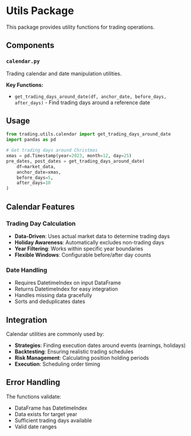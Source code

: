 # Utils Package

This package provides utility functions for trading operations.

## Components

### `calendar.py`
Trading calendar and date manipulation utilities.

**Key Functions:**
- `get_trading_days_around_date(df, anchor_date, before_days, after_days)` - Find trading days around a reference date

## Usage

```python
from trading.utils.calendar import get_trading_days_around_date
import pandas as pd

# Get trading days around Christmas
xmas = pd.Timestamp(year=2023, month=12, day=25)
pre_dates, post_dates = get_trading_days_around_date(
    df=market_data,
    anchor_date=xmas,
    before_days=5,
    after_days=10
)
```

## Calendar Features

### Trading Day Calculation
- **Data-Driven**: Uses actual market data to determine trading days
- **Holiday Awareness**: Automatically excludes non-trading days
- **Year Filtering**: Works within specific year boundaries
- **Flexible Windows**: Configurable before/after day counts

### Date Handling
- Requires DatetimeIndex on input DataFrame
- Returns DatetimeIndex for easy integration
- Handles missing data gracefully
- Sorts and deduplicates dates

## Integration

Calendar utilities are commonly used by:
- **Strategies**: Finding execution dates around events (earnings, holidays)
- **Backtesting**: Ensuring realistic trading schedules
- **Risk Management**: Calculating position holding periods
- **Execution**: Scheduling order timing

## Error Handling

The functions validate:
- DataFrame has DatetimeIndex
- Data exists for target year
- Sufficient trading days available
- Valid date ranges